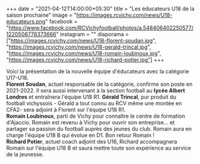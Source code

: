 +++
date = "2021-04-12T14:00:00+05:30"
title = "Les éducateurs U18 de la saison prochaine"
image = "https://images.rcvichy.com/news/U18-educateurs.png"
facebook = "https://www.facebook.com/RCVichyfootball/photos/a.548406402250577/1220508778373666"
instagram = ""
diaporama = ["https://images.rcvichy.com/news/U18-florent-soudan.jpg", "https://images.rcvichy.com/news/U18-gerald-trincal.jpg", "https://images.rcvichy.com/news/U18-romain-loubinoux.jpg", "https://images.rcvichy.com/news/U18-richard-potier.jpg"]
+++

Voici la présentation de la nouvelle équipe d'éducateurs avec la catégorie U17-U18.  
**Florent Soudan**, actuel responsable de la catégorie, confirme son poste en 2021-2022. Il sera aussi intervenant à la section football au **lycée Albert Londres** et entraînera l'équipe U18 R1.
**Gérald Trincal**, pur produit du football vichyssois - Gérald a tout connu au RCV même une montée en CFA2- sera adjoint à Florent sur l'équipe U18 R1.  
**Romain Loubinoux**, parti de Vichy pour connaître le centre de formation d'Ajaccio. Romain est revenu à Vichy pour ouvrir son entreprise... et partager sa passion du football auprès des jeunes du club. Romain aura en charge l'équipe U18 B qui évolue en D1. Bon retour Romain !  
**Richard Potier**, actuel coach adjoint des U16, Richard accompagnera Romain sur l'équipe U18 B et saura mettre toute son expérience au service de la jeunesse.  
